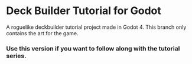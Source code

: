 # Deck Builder Tutorial for Godot
A roguelike deckbuilder tutorial project made in Godot 4.
This branch only contains the art for the game.

### Use this version if you want to follow along with the tutorial series.
